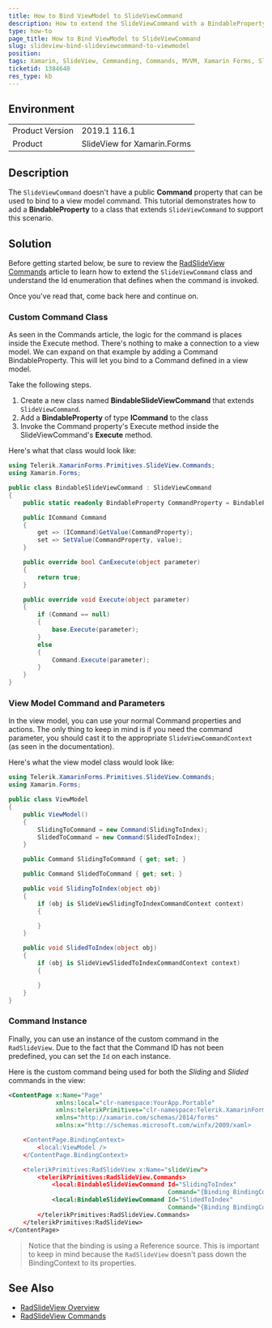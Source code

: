 ```yaml
---
title: How to Bind ViewModel to SlideViewCommand
description: How to extend the SlideViewCommand with a BindableProperty so that you can bind to a view model command.
type: how-to
page_title: How to Bind ViewModel to SlideViewCommand
slug: slideview-bind-slideviewcommand-to-viewmodel
position: 
tags: Xamarin, SlideView, Commanding, Commands, MVVM, Xamarin Forms, SlideViewCommand
ticketid: 1384640
res_type: kb
---
```


## Environment
<table>
	<tr>
		<td>Product Version</td>
		<td>2019.1 116.1</td>
	</tr>
	<tr>
		<td>Product</td>
		<td>SlideView for Xamarin.Forms</td>
	</tr>
</table>


## Description

The `SlideViewCommand` doesn't have a public **Command** property that can be used to bind to a view model command. This tutorial demonstrates how to add a **BindableProperty** to a class that extends `SlideViewCommand` to support this scenario. 

## Solution

Before getting started below, be sure to review the [RadSlideView Commands](https://docs.telerik.com/devtools/xamarin/controls/slideview/commands-support) article to learn how to extend the `SlideViewCommand` class and understand the Id enumeration that defines when the command is invoked.

Once you've read that, come back here and continue on.

### Custom Command Class

As seen in the Commands article, the logic for the command is places inside the Execute method. There's nothing to make a connection to a view model. We can expand on that example by adding a Command BindableProperty. This will let you bind to a Command defined in a view model.

Take the following steps.

1. Create a new class named **BindableSlideViewCommand** that extends `SlideViewCommand`. 
2. Add a **BindableProperty** of type **ICommand** to the class
3. Invoke the Command property's Execute method inside the SlideViewCommand's **Execute** method.

Here's what that class would look like:

```csharp
using Telerik.XamarinForms.Primitives.SlideView.Commands;
using Xamarin.Forms;

public class BindableSlideViewCommand : SlideViewCommand
{
    public static readonly BindableProperty CommandProperty = BindableProperty.Create("Command", typeof(ICommand), typeof(BindableSlideViewCommand));

    public ICommand Command
    {
        get => (ICommand)GetValue(CommandProperty);
        set => SetValue(CommandProperty, value);
    }

    public override bool CanExecute(object parameter)
    {
        return true;
    }

    public override void Execute(object parameter)
    {
        if (Command == null)
        {
            base.Execute(parameter);
        }
        else
        {
            Command.Execute(parameter);
        }
    }
}
```

### View Model Command and Parameters

In the view model, you can use your normal Command properties and actions. The only thing to keep in mind is if you need the command parameter, you should cast it to the appropriate `SlideViewCommandContext` (as seen in the documentation).

Here's what the view model class would look like:

```csharp
using Telerik.XamarinForms.Primitives.SlideView.Commands;
using Xamarin.Forms;

public class ViewModel
{
    public ViewModel()
    {
        SlidingToCommand = new Command(SlidingToIndex);
        SlidedToCommand = new Command(SlidedToIndex);
    }

    public Command SlidingToCommand { get; set; }

    public Command SlidedToCommand { get; set; }

    public void SlidingToIndex(object obj)
    {
        if (obj is SlideViewSlidingToIndexCommandContext context)
        {

        }
    }

    public void SlidedToIndex(object obj)
    {
        if (obj is SlideViewSlidedToIndexCommandContext context)
        {

        }
    }
}
```

### Command Instance

Finally, you can use an instance of the custom command in the `RadSlideView`. Due to the fact that the Command ID has not been predefined, you can set the `Id` on each instance. 

Here is the custom command being used for both the *Sliding* and *Slided* commands in the view:

```xml
<ContentPage x:Name="Page"
             xmlns:local="clr-namespace:YourApp.Portable"
             xmlns:telerikPrimitives="clr-namespace:Telerik.XamarinForms.Primitives;assembly=Telerik.XamarinForms.Primitives"
             xmlns="http://xamarin.com/schemas/2014/forms"
             xmlns:x="http://schemas.microsoft.com/winfx/2009/xaml>

    <ContentPage.BindingContext>
        <local:ViewModel />
    </ContentPage.BindingContext>

    <telerikPrimitives:RadSlideView x:Name="slideView">
        <telerikPrimitives:RadSlideView.Commands>
            <local:BindableSlideViewCommand Id="SlidingToIndex" 
                                            Command="{Binding BindingContext.SlidingToCommand, Source={x:Reference Page}}"/>
            <local:BindableSlideViewCommand Id="SlidedToIndex"
                                            Command="{Binding BindingContext.SlidedToCommand, Source={x:Reference Page}}" />
        </telerikPrimitives:RadSlideView.Commands>
    </telerikPrimitives:RadSlideView>
</ContentPage>
```

>Notice that the binding is using a Reference source. This is important to keep in mind because the `RadSlideView` doesn't pass down the BindingContext to its properties.

## See Also

* [RadSlideView Overview](https://docs.telerik.com/devtools/xamarin/controls/slideview/slideview-overview)
* [RadSlideView Commands](https://docs.telerik.com/devtools/xamarin/controls/slideview/commands-support)
